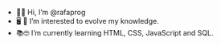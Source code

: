 - 👋:smile: Hi, I’m @rafaprog 
-  :desktop_computer:  :iphone: I’m interested to evolve my knowledge.
- :books::nerd_face: I’m currently learning HTML, CSS, JavaScript and SQL.

